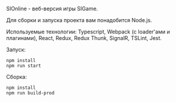 SIOnline - веб-версия игры SIGame.

Для сборки и запуска проекта вам понадобится Node.js.

Используемые технологии: Typescript, Webpack (с loader'ами и плагинами), React, Redux, Redux Thunk, SignalR, TSLint, Jest.

Запуск:

```
npm install
npm run start
```

Сборка:

```
npm install
npm run build-prod
```
